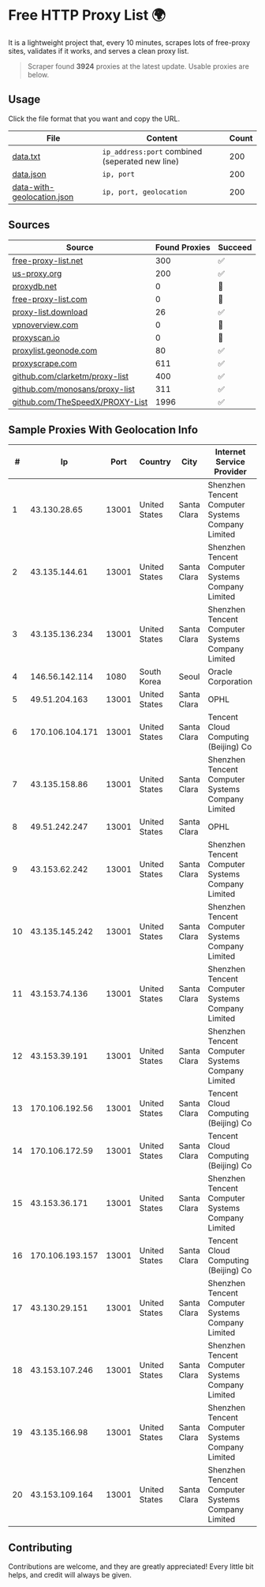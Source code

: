 
# Free HTTP Proxy List 🌍

It is a lightweight project that, every 10 minutes, scrapes lots of free-proxy sites, validates if it works, and serves a clean proxy list.


> Scraper found **3924** proxies at the latest update. Usable proxies are below.

## Usage

Click the file format that you want and copy the URL.


|File|Content|Count|
|----|-------|-----|
|[data.txt](https://raw.githubusercontent.com/themiralay/Proxy-List-World/master/data.txt)|`ip_address:port` combined (seperated new line)|200|
|[data.json](https://raw.githubusercontent.com/themiralay/Proxy-List-World/master/data.json)|`ip, port`|200|
|[data-with-geolocation.json](https://raw.githubusercontent.com/themiralay/Proxy-List-World/master/data-with-geolocation.json)|`ip, port, geolocation`|200|

## Sources

|Source|Found Proxies|Succeed|
|------|-------------|-------|
|[free-proxy-list.net](https://free-proxy-list.net)|300|✅|
|[us-proxy.org](https://www.us-proxy.org)|200|✅|
|[proxydb.net](http://proxydb.net)|0|🚫|
|[free-proxy-list.com](https://free-proxy-list.com/?page=&port=&type%5B%5D=http&type%5B%5D=https&up_time=0&search=Search)|0|🚫|
|[proxy-list.download](https://www.proxy-list.download/HTTP)|26|✅|
|[vpnoverview.com](https://vpnoverview.com/privacy/anonymous-browsing/free-proxy-servers)|0|🚫|
|[proxyscan.io](https://www.proxyscan.io)|0|🚫|
|[proxylist.geonode.com](https://proxylist.geonode.com/api/proxy-list?limit=300&page=1&sort_by=lastChecked&sort_type=desc&protocols=http,https)|80|✅|
|[proxyscrape.com](https://api.proxyscrape.com/v2/?request=displayproxies&protocol=http&timeout=10000&country=all&ssl=all&anonymity=all)|611|✅|
|[github.com/clarketm/proxy-list](https://raw.githubusercontent.com/clarketm/proxy-list/master/proxy-list-raw.txt)|400|✅|
|[github.com/monosans/proxy-list](https://raw.githubusercontent.com/monosans/proxy-list/main/proxies/http.txt)|311|✅|
|[github.com/TheSpeedX/PROXY-List](https://raw.githubusercontent.com/TheSpeedX/PROXY-List/master/http.txt)|1996|✅|


## Sample Proxies With Geolocation Info

|#|Ip|Port|Country|City|Internet Service Provider|
|-|--|----|-------|----|-------------------------|
|1|43.130.28.65|13001|United States|Santa Clara|Shenzhen Tencent Computer Systems Company Limited|
|2|43.135.144.61|13001|United States|Santa Clara|Shenzhen Tencent Computer Systems Company Limited|
|3|43.135.136.234|13001|United States|Santa Clara|Shenzhen Tencent Computer Systems Company Limited|
|4|146.56.142.114|1080|South Korea|Seoul|Oracle Corporation|
|5|49.51.204.163|13001|United States|Santa Clara|OPHL|
|6|170.106.104.171|13001|United States|Santa Clara|Tencent Cloud Computing (Beijing) Co|
|7|43.135.158.86|13001|United States|Santa Clara|Shenzhen Tencent Computer Systems Company Limited|
|8|49.51.242.247|13001|United States|Santa Clara|OPHL|
|9|43.153.62.242|13001|United States|Santa Clara|Shenzhen Tencent Computer Systems Company Limited|
|10|43.135.145.242|13001|United States|Santa Clara|Shenzhen Tencent Computer Systems Company Limited|
|11|43.153.74.136|13001|United States|Santa Clara|Shenzhen Tencent Computer Systems Company Limited|
|12|43.153.39.191|13001|United States|Santa Clara|Shenzhen Tencent Computer Systems Company Limited|
|13|170.106.192.56|13001|United States|Santa Clara|Tencent Cloud Computing (Beijing) Co|
|14|170.106.172.59|13001|United States|Santa Clara|Tencent Cloud Computing (Beijing) Co|
|15|43.153.36.171|13001|United States|Santa Clara|Shenzhen Tencent Computer Systems Company Limited|
|16|170.106.193.157|13001|United States|Santa Clara|Tencent Cloud Computing (Beijing) Co|
|17|43.130.29.151|13001|United States|Santa Clara|Shenzhen Tencent Computer Systems Company Limited|
|18|43.153.107.246|13001|United States|Santa Clara|Shenzhen Tencent Computer Systems Company Limited|
|19|43.135.166.98|13001|United States|Santa Clara|Shenzhen Tencent Computer Systems Company Limited|
|20|43.153.109.164|13001|United States|Santa Clara|Shenzhen Tencent Computer Systems Company Limited|



## Contributing

Contributions are welcome, and they are greatly appreciated! Every
little bit helps, and credit will always be given.

